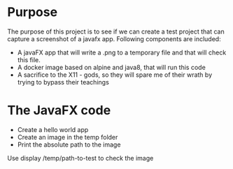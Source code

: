 Purpose
=======

The purpose of this project is to see if we can create a test project that can capture a screenshot of a javafx app. 
Following components are included: 
* A javaFX app that will write a .png to a temporary file and that will check this file. 
* A docker image based on alpine and java8, that will run this code 
* A sacrifice to the X11 - gods, so they will spare me of their wrath by trying to bypass their teachings

The JavaFX code
=======
* Create a hello world app
* Create an image in the temp folder
* Print the absolute path to the image

Use display /temp/path-to-test to check the image